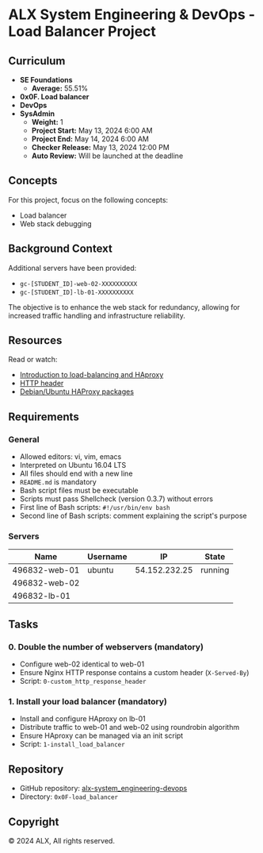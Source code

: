 # ALX System Engineering & DevOps - Load Balancer Project

## Curriculum
- **SE Foundations**
  - **Average:** 55.51%
- **0x0F. Load balancer**
- **DevOps**
- **SysAdmin**
  - **Weight:** 1
  - **Project Start:** May 13, 2024 6:00 AM
  - **Project End:** May 14, 2024 6:00 AM
  - **Checker Release:** May 13, 2024 12:00 PM
  - **Auto Review:** Will be launched at the deadline

## Concepts
For this project, focus on the following concepts:
- Load balancer
- Web stack debugging

## Background Context
Additional servers have been provided:
- `gc-[STUDENT_ID]-web-02-XXXXXXXXXX`
- `gc-[STUDENT_ID]-lb-01-XXXXXXXXXX`

The objective is to enhance the web stack for redundancy, allowing for increased traffic handling and infrastructure reliability.

## Resources
Read or watch:
- [Introduction to load-balancing and HAproxy](#)
- [HTTP header](#)
- [Debian/Ubuntu HAProxy packages](#)

## Requirements
### General
- Allowed editors: vi, vim, emacs
- Interpreted on Ubuntu 16.04 LTS
- All files should end with a new line
- `README.md` is mandatory
- Bash script files must be executable
- Scripts must pass Shellcheck (version 0.3.7) without errors
- First line of Bash scripts: `#!/usr/bin/env bash`
- Second line of Bash scripts: comment explaining the script's purpose

### Servers
| Name          | Username | IP              | State   |
|---------------|----------|-----------------|---------|
| 496832-web-01 | ubuntu   | 54.152.232.25  | running |
| 496832-web-02 |          |                 |         |
| 496832-lb-01  |          |                 |         |

## Tasks
### 0. Double the number of webservers (mandatory)
- Configure web-02 identical to web-01
- Ensure Nginx HTTP response contains a custom header (`X-Served-By`)
- Script: `0-custom_http_response_header`

### 1. Install your load balancer (mandatory)
- Install and configure HAproxy on lb-01
- Distribute traffic to web-01 and web-02 using roundrobin algorithm
- Ensure HAproxy can be managed via an init script
- Script: `1-install_load_balancer`

## Repository
- GitHub repository: [alx-system_engineering-devops](#)
- Directory: `0x0F-load_balancer`

## Copyright
© 2024 ALX, All rights reserved.
